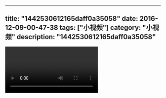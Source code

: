 
---
title: "1442530612165daff0a35058"
date: 2016-12-09-00-47-38
tags: ["小视频"]
category: "小视频"
description: "1442530612165daff0a35058"
---
<video src="http://ohtsqip0g.bkt.clouddn.com/1442530612165daff0a35058.mp4" controls="controls"></video>
